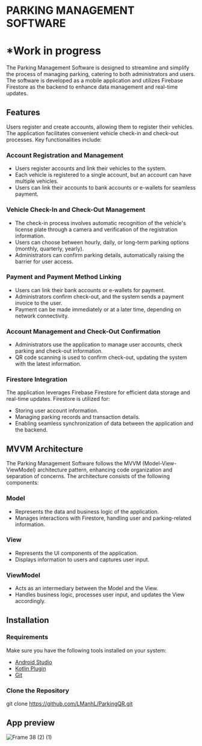 # PARKING MANAGEMENT SOFTWARE
# *Work in progress

The Parking Management Software is designed to streamline and simplify the process of managing parking, catering to both administrators and users. The software is developed as a mobile application and utilizes Firebase Firestore as the backend to enhance data management and real-time updates.

## Features

Users register and create accounts, allowing them to register their vehicles. The application facilitates convenient vehicle check-in and check-out processes. Key functionalities include:

### Account Registration and Management

- Users register accounts and link their vehicles to the system.
- Each vehicle is registered to a single account, but an account can have multiple vehicles.
- Users can link their accounts to bank accounts or e-wallets for seamless payment.

### Vehicle Check-In and Check-Out Management

- The check-in process involves automatic recognition of the vehicle's license plate through a camera and verification of the registration information.
- Users can choose between hourly, daily, or long-term parking options (monthly, quarterly, yearly).
- Administrators can confirm parking details, automatically raising the barrier for user access.

### Payment and Payment Method Linking

- Users can link their bank accounts or e-wallets for payment.
- Administrators confirm check-out, and the system sends a payment invoice to the user.
- Payment can be made immediately or at a later time, depending on network connectivity.

### Account Management and Check-Out Confirmation

- Administrators use the application to manage user accounts, check parking and check-out information.
- QR code scanning is used to confirm check-out, updating the system with the latest information.

### Firestore Integration

The application leverages Firebase Firestore for efficient data storage and real-time updates. Firestore is utilized for:

- Storing user account information.
- Managing parking records and transaction details.
- Enabling seamless synchronization of data between the application and the backend.
## MVVM Architecture

The Parking Management Software follows the MVVM (Model-View-ViewModel) architecture pattern, enhancing code organization and separation of concerns. The architecture consists of the following components:

### Model

- Represents the data and business logic of the application.
- Manages interactions with Firestore, handling user and parking-related information.

### View

- Represents the UI components of the application.
- Displays information to users and captures user input.

### ViewModel

- Acts as an intermediary between the Model and the View.
- Handles business logic, processes user input, and updates the View accordingly.

## Installation

### Requirements

Make sure you have the following tools installed on your system:

- [Android Studio](https://developer.android.com/studio)
- [Kotlin Plugin](https://kotlinlang.org/docs/tutorials/android/getting-started.html)
- [Git](https://git-scm.com/book/en/v2/Getting-Started-Installing-Git)

### Clone the Repository
git clone https://github.com/LManhL/ParkingQR.git

## App preview
![Frame 38 (2) (1)](https://github.com/user-attachments/assets/3866876f-5b55-43f3-8de9-3a2873136cbb)
